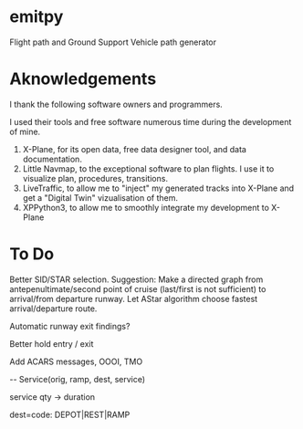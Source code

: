 # emitpy

Flight path and Ground Support Vehicle path generator


# Aknowledgements

I thank the following software owners and programmers.

I used their tools and free software numerous time during the development of mine.

 1. X-Plane, for its open data, free data designer tool, and data documentation.
 2. Little Navmap, to the exceptional software to plan flights. I use it to visualize plan, procedures, transitions.
 3. LiveTraffic, to allow me to "inject" my generated tracks into X-Plane and get a "Digital Twin" vizualisation of them.
 4. XPPython3, to allow me to smoothly integrate my development to X-Plane


# To Do

Better SID/STAR selection.
Suggestion: Make a directed graph from antepenultimate/second point of cruise (last/first is not sufficient) to arrival/from departure runway.
Let AStar algorithm choose fastest arrival/departure route.

Automatic runway exit findings?

Better hold entry / exit

Add ACARS messages, OOOI, TMO

--
Service(orig, ramp, dest, service)

service
    qty -> duration

dest=code: DEPOT|REST|RAMP